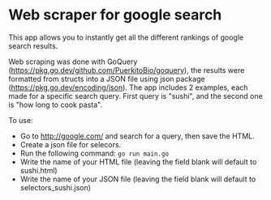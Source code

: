 # Web scraper for google search

This app allows you to instantly get all the different rankings of google search results.

Web scraping was done with GoQuery (https://pkg.go.dev/github.com/PuerkitoBio/goquery), the results were formatted from structs into a JSON file using json package (https://pkg.go.dev/encoding/json).
The app includes 2 examples, each made for a specific search query. First query is "sushi", and the second one is "how long to cook pasta".

To use:
- Go to http://google.com/ and search for a query, then save the HTML.
- Create a json file for selecors.
- Run the following command: `go run main.go`
- Write the name of your HTML file (leaving the field blank will default to sushi.html)
- Write the name of your JSON file (leaving the field blank will default to selectors_sushi.json)